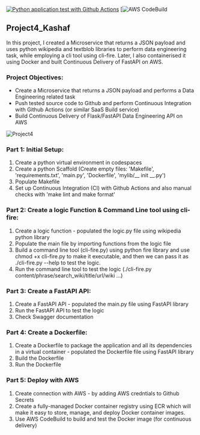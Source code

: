 [![Python application test with Github Actions](https://github.com/nogibjj/Project4_Kashaf/actions/workflows/main.yml/badge.svg)](https://github.com/nogibjj/Project4_Kashaf/actions/workflows/main.yml)
[![AWS CodeBuild](https://codebuild.us-east-1.amazonaws.com/badges?uuid=eyJlbmNyeXB0ZWREYXRhIjoiR05XSXE0OWxnVTBzRGMxT04rQVdHdTFQdXZRU2R6dFBzNDRBUThGZ2FkV3FGWHZzNDhrYktZMG1xS21qekxYK2FGa2ZLalUyV1lXNGxpQTgyMEtpcjA4PSIsIml2UGFyYW1ldGVyU3BlYyI6IlFHTnM1VWdjRnFEdWtsTk8iLCJtYXRlcmlhbFNldFNlcmlhbCI6MX0%3D&branch=main)

## Project4_Kashaf

In this project, I created a Microservice that returns a JSON payload and uses python wikipedia and textblob libraries to perform data engineering task, while employing a cli tool using cli-fire. Later, I also containerised it using Docker and built Continuous Delivery of FastAPI on AWS.

### Project Objectives:

* Create a Microservice that returns a JSON payload and performs a Data Engineering related task
* Push tested source code to Github and perform Continuous Integration with Github Actions (or similar SaaS Build service)
* Build Continuous Delivery of Flask/FastAPI Data Engineering API on AWS

![Project4](https://user-images.githubusercontent.com/111402572/204116175-957d63a4-beeb-4f82-8c1a-03f532bd461b.png)

### Part 1: Initial Setup:

1. Create a python virtual environment in codespaces
2. Create a python Scaffold (Create empty files: 'Makefile', 'requirements.txt', 'main.py', 'Dockerfile', 'mylib/__ init __.py')
3. Populate Makefile
4. Set up Continuous Integration (CI) with Github Actions and also manual checks with 'make lint and make format'

### Part 2: Create a logic Function & Command Line tool using cli-fire:

1. Create a logic function - populated the logic.py file using wikipedia python library
2. Populate the main file by importing functions from the logic file
3. Build a command line tool (cli-fire.py) using python fire library and use chmod +x cli-fire.py to make it executable, and then we can pass it as ./cli-fire.py --help to test the logic.
4. Run the command line tool to test the logic (./cli-fire.py content/phrase/search_wiki/title/url/wiki ...)

### Part 3: Create a FastAPI API:
1. Create a FastAPI API - populated the main.py file using FastAPI library
2. Run the FastAPI API to test the logic
3. Check Swagger documentation

### Part 4: Create a Dockerfile:
1. Create a Dockerfile to package the application and all its dependencies in a virtual container - populated the Dockerfile file using FastAPI library
2. Build the Dockerfile
3. Run the Dockerfile

### Part 5: Deploy with AWS 
1. Create connection with AWS - by adding AWS credntials to Github Secrets
2. Create a fully-managed Docker container registry using ECR which will make it easy to store, manage, and deploy Docker container images.
3. Use AWS CodeBuild to build and test the Docker image (for continuous delivery)




